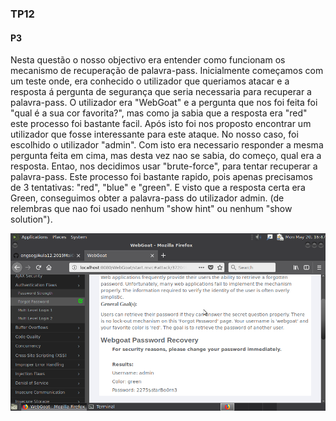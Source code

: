 ### TP12

#### P3

Nesta questão o nosso objectivo era entender como funcionam os mecanismo de recuperação de palavra-pass.
Inicialmente começamos com um teste onde, era conhecido o utilizador que queriamos atacar e a resposta á pergunta
de segurança que seria necessaria para recuperar a palavra-pass. O utilizador era "WebGoat" e a pergunta que nos foi
feita foi "qual é a sua cor favorita?", mas como ja sabia que a resposta era "red" este processo foi bastante facil.
Após isto foi nos proposto encontrar um utilizador que fosse interessante para este ataque. No nosso caso, foi escolhido
o utilizador "admin". Com isto era necessario responder a mesma pergunta feita em cima, mas desta vez nao se sabia, do começo,
qual era a resposta. Entao, nos decidimos usar "brute-force", para tentar recuperar a palavra-pass. Este processo foi
bastante rapido, pois apenas precisamos de 3 tentativas: "red", "blue" e "green". E visto que a resposta certa era Green,
conseguimos obter a palavra-pass do utilizador admin.
(de relembras que nao foi usado nenhum "show hint" ou nenhum "show solution").

![](./imagens_p3/admin.png)
